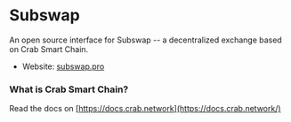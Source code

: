 # Subswap

An open source interface for Subswap -- a decentralized exchange based on Crab Smart Chain. 

- Website: [subswap.pro](https://subswap.pro/)


### What is Crab Smart Chain?

Read the docs on [https://docs.crab.network](https://docs.crab.network/)